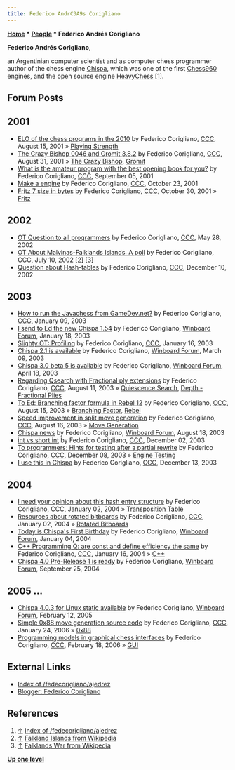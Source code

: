 ```yaml
---
title: Federico AndrC3A9s Corigliano
---
```

**[Home](Home "Home") * [People](People "People") * Federico Andrés Corigliano**

**Federico Andrés Corigliano**,

an Argentinian computer scientist and as computer chess programmer author of the chess engine [Chispa](Chispa "Chispa"), which was one of the first [Chess960](Chess960 "Chess960") engines, and the open source engine [HeavyChess](HeavyChess "HeavyChess") <a id="cite-note-1" href="#cite-ref-1">[1]</a>.

## Forum Posts

## 2001

- [ELO of the chess programs in the 2010](https://www.stmintz.com/ccc/index.php?id=183787) by Federico Corigliano, [CCC](CCC "CCC"), August 15, 2001 » [Playing Strength](Playing_Strength "Playing Strength")
- [The Crazy Bishop 0046 and Gromit 3.8.2](https://www.stmintz.com/ccc/index.php?id=186640) by Federico Corigliano, [CCC](CCC "CCC"), August 31, 2001 » [The Crazy Bishop](The_Crazy_Bishop "The Crazy Bishop"), [Gromit](Gromit "Gromit")
- [What is the amateur program with the best opening book for you?](https://www.stmintz.com/ccc/index.php?id=187335) by Federico Corigliano, [CCC](CCC "CCC"), September 05, 2001
- [Make a engine](https://www.stmintz.com/ccc/index.php?id=193986) by Federico Corigliano, [CCC](CCC "CCC"), October 23, 2001
- [Fritz 7 size in bytes](https://www.stmintz.com/ccc/index.php?id=195009) by Federico Corigliano, [CCC](CCC "CCC"), October 30, 2001 » [Fritz](Fritz "Fritz")

## 2002

- [OT Question to all programmers](https://www.stmintz.com/ccc/index.php?id=232560) by Federico Corigliano, [CCC](CCC "CCC"), May 28, 2002
- [OT About Malvinas-Falklands Islands. A poll](https://www.stmintz.com/ccc/index.php?id=239736) by Federico Corigliano, [CCC](CCC "CCC"), July 10, 2002 <a id="cite-note-2" href="#cite-ref-2">[2]</a> <a id="cite-note-3" href="#cite-ref-3">[3]</a>
- [Question about Hash-tables](https://www.stmintz.com/ccc/index.php?id=269951) by Federico Corigliano, [CCC](CCC "CCC"), December 10, 2002

## 2003

- [How to run the Javachess from GameDev.net?](https://www.stmintz.com/ccc/index.php?id=276072) by Federico Corigliano, [CCC](CCC "CCC"), January 09, 2003
- [I send to Ed the new Chispa 1.54](http://www.open-aurec.com/wbforum/viewtopic.php?f=18&t=40827&p=155641) by Federico Corigliano, [Winboard Forum](Computer_Chess_Forums "Computer Chess Forums"), January 18, 2003
- [Slighty OT: Profiling](https://www.stmintz.com/ccc/index.php?id=277752) by Federico Corigliano, [CCC](CCC "CCC"), January 16, 2003
- [Chispa 2.1 is available](http://www.open-aurec.com/wbforum/viewtopic.php?f=18&t=41627&p=158817) by Federico Corigliano, [Winboard Forum](Computer_Chess_Forums "Computer Chess Forums"), March 09, 2003
- [Chispa 3.0 beta 5 is available](http://www.open-aurec.com/wbforum/viewtopic.php?f=18&t=42286&p=161513) by Federico Corigliano, [Winboard Forum](Computer_Chess_Forums "Computer Chess Forums"), April 18, 2003
- [Regarding Qsearch with Fractional ply extensions](https://www.stmintz.com/ccc/index.php?id=310897) by Federico Corigliano, [CCC](CCC "CCC"), August 11, 2003 » [Quiescence Search](Quiescence_Search "Quiescence Search"), [Depth - Fractional Plies](Depth#FractionalPlies "Depth")
- [To Ed: Branching factor formula in Rebel 12](https://www.stmintz.com/ccc/index.php?id=311344) by Federico Corigliano, [CCC](CCC "CCC"), August 15, 2003 » [Branching Factor](Branching_Factor "Branching Factor"), [Rebel](Rebel "Rebel")
- [Speed improvement in split move generation](https://www.stmintz.com/ccc/index.php?id=311601) by Federico Corigliano, [CCC](CCC "CCC"), August 16, 2003 » [Move Generation](Move_Generation "Move Generation")
- [Chispa news](http://www.open-aurec.com/wbforum/viewtopic.php?f=18&t=43819&p=167366) by Federico Corigliano, [Winboard Forum](Computer_Chess_Forums "Computer Chess Forums"), August 18, 2003
- [int vs short int](https://www.stmintz.com/ccc/index.php?id=333144) by Federico Corigliano, [CCC](CCC "CCC"), December 02, 2003
- [To programmers: Hints for testing after a partial rewrite](https://www.stmintz.com/ccc/index.php?id=334370) by Federico Corigliano, [CCC](CCC "CCC"), December 08, 2003 » [Engine Testing](Engine_Testing "Engine Testing")
- [I use this in Chispa](https://www.stmintz.com/ccc/index.php?id=335845) by Federico Corigliano, [CCC](CCC "CCC"), December 13, 2003

## 2004

- [I need your opinion about this hash entry structure](https://www.stmintz.com/ccc/index.php?id=339934) by Federico Corigliano, [CCC](CCC "CCC"), January 02, 2004 » [Transposition Table](Transposition_Table "Transposition Table")
- [Resources about rotated bitboards](https://www.stmintz.com/ccc/index.php?id=342372) by Federico Corigliano, [CCC](CCC "CCC"), January 02, 2004 » [Rotated Bitboards](Rotated_Bitboards "Rotated Bitboards")
- [Today is Chispa's First Birthday](http://www.open-aurec.com/wbforum/viewtopic.php?f=18&t=45891&p=174306) by Federico Corigliano, [Winboard Forum](Computer_Chess_Forums "Computer Chess Forums"), January 04, 2004
- [C++ Programming Q: are const and define efficiency the same](https://www.stmintz.com/ccc/index.php?id=342885) by Federico Corigliano, [CCC](CCC "CCC"), January 16, 2004 » [C++](Cpp "Cpp")
- [Chispa 4.0 Pre-Release 1 is ready](http://www.open-aurec.com/wbforum/viewtopic.php?f=18&t=49061&p=185165) by Federico Corigliano, [Winboard Forum](Computer_Chess_Forums "Computer Chess Forums"), September 25, 2004

## 2005 ...

- [Chispa 4.0.3 for Linux static available](http://www.open-aurec.com/wbforum/viewtopic.php?f=2&t=1634&p=7591) by Federico Corigliano, [Winboard Forum](Computer_Chess_Forums "Computer Chess Forums"), February 12, 2005
- [Simple 0x88 move generation source code](https://www.stmintz.com/ccc/index.php?id=481916) by Federico Corigliano, [CCC](CCC "CCC"), January 24, 2006 » [0x88](0x88 "0x88")
- [Programming models in graphical chess interfaces](https://www.stmintz.com/ccc/index.php?id=487610) by Federico Corigliano, [CCC](CCC "CCC"), February 18, 2006 » [GUI](GUI "GUI")

## External Links

- [Index of /fedecorigliano/ajedrez](http://www.oocities.org/ar/fedecorigliano/ajedrez/)
- [Blogger: Federico Corigliano](https://www.blogger.com/profile/08789120690533206090)

## References

1. <a id="cite-ref-1" href="#cite-note-1">↑</a> [Index of /fedecorigliano/ajedrez](http://www.oocities.org/ar/fedecorigliano/ajedrez/)
1. <a id="cite-ref-2" href="#cite-note-2">↑</a> [Falkland Islands from Wikipedia](https://en.wikipedia.org/wiki/Falkland_Islands)
1. <a id="cite-ref-3" href="#cite-note-3">↑</a> [Falklands War from Wikipedia](https://en.wikipedia.org/wiki/Falklands_War)

**[Up one level](People "People")**

